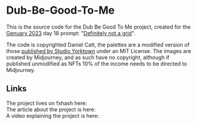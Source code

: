 # Dub-Be-Good-To-Me

This is the source code for the Dub Be Good To Me project, created for the [Genuary 2023](https://genuary.art/) day 18 prompt: "[Definitely not a grid](https://genuary.art/prompts#jan18)".

The code is copyrighted Daniel Catt, the palettes are a modified version of those [published by Studio Yorktown](https://github.com/studioyorktown/coloryorktownhall) under an MIT License. The images are created by Midjourney, and as such have no copyright, although if published unmodified as NFTs 10% of the income needs to be directed to Midjourney.

## Links

The project lives on fxhash here:  
The article about the project is here:  
A video explaining the project is here:  
